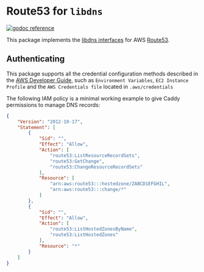 Route53 for `libdns`
=======================

[![godoc reference](https://img.shields.io/badge/godoc-reference-blue.svg)](https://pkg.go.dev/github.com/libdns/route53)

This package implements the [libdns interfaces](https://github.com/libdns/libdns) for AWS [Route53](https://aws.amazon.com/route53/).

## Authenticating

This package supports all the credential configuration methods described in the [AWS Developer Guide](https://docs.aws.amazon.com/sdk-for-go/v1/developer-guide/configuring-sdk.html), such as `Environment Variables`, `EC2 Instance Profile` and the `AWS Credentials file` located in `.aws/credentials`

The following IAM policy is a minimal working example to give Caddy permissions to manage DNS records:

```json
{
    "Version": "2012-10-17",
    "Statement": [
        {
            "Sid": "",
            "Effect": "Allow",
            "Action": [
                "route53:ListResourceRecordSets",
                "route53:GetChange",
                "route53:ChangeResourceRecordSets"
            ],
            "Resource": [
                "arn:aws:route53:::hostedzone/ZABCD1EFGHIL",
                "arn:aws:route53:::change/*"
            ]
        },
        {
            "Sid": "",
            "Effect": "Allow",
            "Action": [
                "route53:ListHostedZonesByName",
                "route53:ListHostedZones"
            ],
            "Resource": "*"
        }
    ]
}
```
